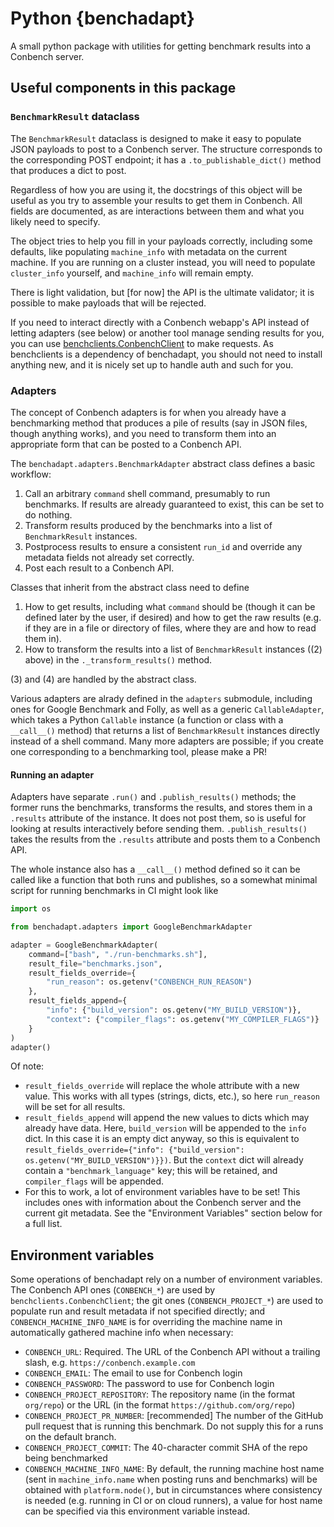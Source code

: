 # Python {benchadapt}

A small python package with utilities for getting benchmark results into a Conbench server.

## Useful components in this package

### `BenchmarkResult` dataclass

The `BenchmarkResult` dataclass is designed to make it easy to
populate JSON payloads to post to a Conbench server. The structure corresponds to the
corresponding POST endpoint; it has a `.to_publishable_dict()` method that
produces a dict to post.

Regardless of how you are using it, the docstrings of this object will be useful
as you try to assemble your results to get them in Conbench. All fields are documented,
as are interactions between them and what you likely need to specify.

The object tries to help you fill in your payloads correctly, including some defaults,
like populating `machine_info` with metadata on the current machine. If you are running
on a cluster instead, you will need to populate `cluster_info` yourself, and
`machine_info` will remain empty.

There is light validation, but [for now] the API is the ultimate validator; it is
possible to make payloads that will be rejected.

If you need to interact directly with a Conbench webapp's API instead of letting adapters
(see below) or another tool manage sending results for you, you can use
[benchclients.ConbenchClient](https://github.com/conbench/conbench/blob/main/benchclients/python/benchclients/conbench.py)
to make requests. As benchclients is a dependency of benchadapt, you should not need to
install anything new, and it is nicely set up to handle auth and such for you.

### Adapters

The concept of Conbench adapters is for when you already have a benchmarking method that
produces a pile of results (say in JSON files, though anything works), and you need to
transform them into an appropriate form that can be posted to a Conbench API.

The `benchadapt.adapters.BenchmarkAdapter` abstract class defines a basic workflow:

1. Call an arbitrary `command` shell command, presumably to run benchmarks. If results
are already guaranteed to exist, this can be set to do nothing.
2. Transform results produced by the benchmarks into a list of `BenchmarkResult` instances.
3. Postprocess results to ensure a consistent `run_id` and override any metadata fields
not already set correctly.
4. Post each result to a Conbench API.

Classes that inherit from the abstract class need to define

1. How to get results, including what `command` should be (though it can be defined later
by the user, if desired) and how to get the raw results (e.g. if they are in a file or
directory of files, where they are and how to read them in).
2. How to transform the results into a list of `BenchmarkResult` instances ((2) above) in
the `._transform_results()` method.

(3) and (4) are handled by the abstract class.

Various adapters are alrady defined in the `adapters` submodule, including ones for
Google Benchmark and Folly, as well as a generic `CallableAdapter`, which takes a Python
`Callable` instance (a function or class with a `__call__()` method) that returns a list
of `BenchmarkResult` instances directly instead of a shell command. Many more adapters
are possible; if you create one corresponding to a benchmarking tool, please make a PR!

#### Running an adapter

Adapters have separate `.run()` and `.publish_results()` methods; the former runs the
benchmarks, transforms the results, and stores them in a `.results` attribute of the
instance. It does not post them, so is useful for looking at results interactively before
sending them. `.publish_results()` takes the results from the `.results` attribute and
posts them to a Conbench API.

The whole instance also has a `__call__()` method defined so it can be called like a
function that both runs and publishes, so a somewhat minimal script for running
benchmarks in CI might look like

``` python
import os

from benchadapt.adapters import GoogleBenchmarkAdapter

adapter = GoogleBenchmarkAdapter(
    command=["bash", "./run-benchmarks.sh"],
    result_file="benchmarks.json",
    result_fields_override={
        "run_reason": os.getenv("CONBENCH_RUN_REASON")
    },
    result_fields_append={
        "info": {"build_version": os.getenv("MY_BUILD_VERSION")},
        "context": {"compiler_flags": os.getenv("MY_COMPILER_FLAGS")}
    }
)
adapter()
```

Of note:

- `result_fields_override` will replace the whole attribute with a new value. This works
with all types (strings, dicts, etc.), so here `run_reason` will be set for all results.
- `result_fields_append` will append the new values to dicts which may already have data.
Here, `build_version` will be appended to the `info` dict. In this case it is an empty
dict anyway, so this is equivalent to
`result_fields_override={"info": {"build_version": os.getenv("MY_BUILD_VERSION")}})`.
But the `context` dict will already contain a `"benchmark_language"` key; this will be
retained, and `compiler_flags` will be appended.
- For this to work, a lot of environment variables have to be set! This includes ones
with information about the Conbench server and the current git metadata. See the
"Environment Variables" section below for a full list.


## Environment variables

Some operations of benchadapt rely on a number of environment variables. The Conbench API
ones (`CONBENCH_*`) are used by `benchclients.ConbenchClient`; the git ones
(`CONBENCH_PROJECT_*`) are used to populate run and result metadata if not specified
directly; and `CONBENCH_MACHINE_INFO_NAME` is for overriding the machine name in
automatically gathered machine info when necessary:

- `CONBENCH_URL`: Required. The URL of the Conbench API without a trailing
slash, e.g. `https://conbench.example.com`
- `CONBENCH_EMAIL`: The email to use for Conbench login
- `CONBENCH_PASSWORD`: The password to use for Conbench login
- `CONBENCH_PROJECT_REPOSITORY`: The repository name (in the format `org/repo`) or the
URL (in the format `https://github.com/org/repo`)
- `CONBENCH_PROJECT_PR_NUMBER`: [recommended] The number of the GitHub pull request that
is running this benchmark. Do not supply this for a runs on the default branch.
- `CONBENCH_PROJECT_COMMIT`: The 40-character commit SHA of the repo being benchmarked
- `CONBENCH_MACHINE_INFO_NAME`: By default, the running machine host name (sent in
`machine_info.name` when posting runs and benchmarks) will be obtained with
`platform.node()`, but in circumstances where consistency is needed (e.g.
running in CI or on cloud runners), a value for host name can be specified via
this environment variable instead.
